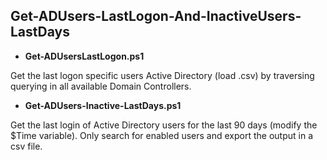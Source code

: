 ## Get-ADUsers-LastLogon-And-InactiveUsers-LastDays

- **Get-ADUsersLastLogon.ps1**

Get the last logon specific users Active Directory (load .csv) by traversing querying in all available Domain Controllers.

- **Get-ADUsers-Inactive-LastDays.ps1**

Get the last login of Active Directory users for the last 90 days (modify the $Time variable). Only search for enabled users and export the output in a csv file.
